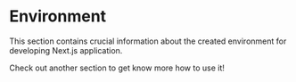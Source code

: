 # Environment

This section contains crucial information about the created environment for developing Next.js application.

Check out another section to get know more how to use it!

